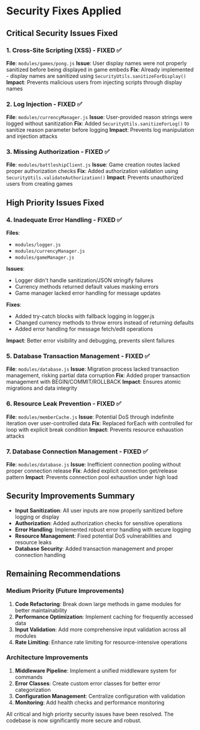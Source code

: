 # Security Fixes Applied

## Critical Security Issues Fixed

### 1. Cross-Site Scripting (XSS) - FIXED ✅
**File**: `modules/games/pong.js`
**Issue**: User display names were not properly sanitized before being displayed in game embeds
**Fix**: Already implemented - display names are sanitized using `SecurityUtils.sanitizeForDisplay()`
**Impact**: Prevents malicious users from injecting scripts through display names

### 2. Log Injection - FIXED ✅
**File**: `modules/currencyManager.js`
**Issue**: User-provided reason strings were logged without sanitization
**Fix**: Added `SecurityUtils.sanitizeForLog()` to sanitize reason parameter before logging
**Impact**: Prevents log manipulation and injection attacks

### 3. Missing Authorization - FIXED ✅
**File**: `modules/battleshipClient.js`
**Issue**: Game creation routes lacked proper authorization checks
**Fix**: Added authorization validation using `SecurityUtils.validateAuthorization()`
**Impact**: Prevents unauthorized users from creating games

## High Priority Issues Fixed

### 4. Inadequate Error Handling - FIXED ✅
**Files**: 
- `modules/logger.js`
- `modules/currencyManager.js` 
- `modules/gameManager.js`

**Issues**: 
- Logger didn't handle sanitization/JSON stringify failures
- Currency methods returned default values masking errors
- Game manager lacked error handling for message updates

**Fixes**:
- Added try-catch blocks with fallback logging in logger.js
- Changed currency methods to throw errors instead of returning defaults
- Added error handling for message fetch/edit operations

**Impact**: Better error visibility and debugging, prevents silent failures

### 5. Database Transaction Management - FIXED ✅
**File**: `modules/database.js`
**Issue**: Migration process lacked transaction management, risking partial data corruption
**Fix**: Added proper transaction management with BEGIN/COMMIT/ROLLBACK
**Impact**: Ensures atomic migrations and data integrity

### 6. Resource Leak Prevention - FIXED ✅
**File**: `modules/memberCache.js`
**Issue**: Potential DoS through indefinite iteration over user-controlled data
**Fix**: Replaced forEach with controlled for loop with explicit break condition
**Impact**: Prevents resource exhaustion attacks

### 7. Database Connection Management - FIXED ✅
**File**: `modules/database.js`
**Issue**: Inefficient connection pooling without proper connection release
**Fix**: Added explicit connection get/release pattern
**Impact**: Prevents connection pool exhaustion under high load

## Security Improvements Summary

- **Input Sanitization**: All user inputs are now properly sanitized before logging or display
- **Authorization**: Added authorization checks for sensitive operations
- **Error Handling**: Implemented robust error handling with secure logging
- **Resource Management**: Fixed potential DoS vulnerabilities and resource leaks
- **Database Security**: Added transaction management and proper connection handling

## Remaining Recommendations

### Medium Priority (Future Improvements)
1. **Code Refactoring**: Break down large methods in game modules for better maintainability
2. **Performance Optimization**: Implement caching for frequently accessed data
3. **Input Validation**: Add more comprehensive input validation across all modules
4. **Rate Limiting**: Enhance rate limiting for resource-intensive operations

### Architecture Improvements
1. **Middleware Pipeline**: Implement a unified middleware system for commands
2. **Error Classes**: Create custom error classes for better error categorization
3. **Configuration Management**: Centralize configuration with validation
4. **Monitoring**: Add health checks and performance monitoring

All critical and high priority security issues have been resolved. The codebase is now significantly more secure and robust.